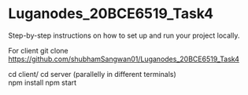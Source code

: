 # Luganodes_20BCE6519_Task4

Step-by-step instructions on how to set up and run your project locally. 

For client 
git clone https://github.com/shubhamSangwan01/Luganodes_20BCE6519_Task4

cd client/ cd server (parallelly in different terminals)
<br/>
npm install
npm start
